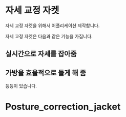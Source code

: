 # 자세 교정 자켓

자세 교정 자켓을 위해서 어플리케이션 제작합니다.

자세 교정 자켓은 다음과 같은 기능을 가집니다.


## 실시간으로 자세를 잡아줌

## 가방을 효율적으로 들게 해 줌

등등이 있습니다.

# Posture_correction_jacket

